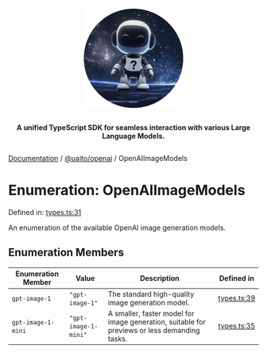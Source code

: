 <div style="display:flex; flex-direction:column; align-items:center;">
<p align="center">
  <img src="../UAITO.png" alt="UAITO Logo" width="200"/>
</p>

<p align="center">
  <strong>A unified TypeScript SDK for seamless interaction with various Large Language Models.</strong>
</p>
</div>

[Documentation](README.md) / [@uaito/openai](@uaito.openai.md) / OpenAIImageModels

# Enumeration: OpenAIImageModels

Defined in: [types.ts:31](https://github.com/elribonazo/uaito/blob/a6f1c59724f590c9aee06115593ac990cf447b39/packages/openai/src/types.ts#L31)

An enumeration of the available OpenAI image generation models.

## Enumeration Members

| Enumeration Member | Value | Description | Defined in |
| ------ | ------ | ------ | ------ |
| <a id="gpt-image-1"></a> `gpt-image-1` | `"gpt-image-1"` | The standard high-quality image generation model. | [types.ts:39](https://github.com/elribonazo/uaito/blob/a6f1c59724f590c9aee06115593ac990cf447b39/packages/openai/src/types.ts#L39) |
| <a id="gpt-image-1-mini"></a> `gpt-image-1-mini` | `"gpt-image-1-mini"` | A smaller, faster model for image generation, suitable for previews or less demanding tasks. | [types.ts:35](https://github.com/elribonazo/uaito/blob/a6f1c59724f590c9aee06115593ac990cf447b39/packages/openai/src/types.ts#L35) |
